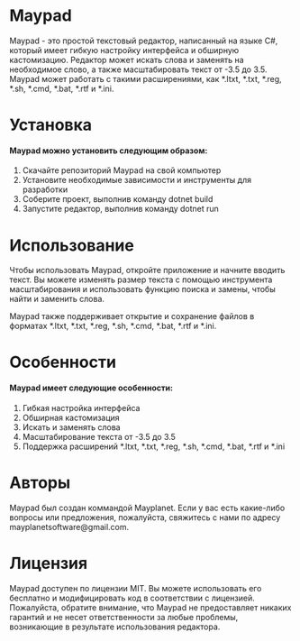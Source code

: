 # Maypad

Maypad - это простой текстовый редактор, написанный на языке C#, который имеет гибкую настройку интерфейса и обширную кастомизацию. Редактор может искать слова и заменять на необходимое слово, а также масштабировать текст от -3.5 до 3.5. Maypad может работать с такими расширениями, как *.ltxt, *.txt, *.reg, *.sh, *.cmd, *.bat, *.rtf и *.ini.

<h1>Установка</h1>
<h4>Maypad можно установить следующим образом:</h4>

1. Скачайте репозиторий Maypad на свой компьютер
2. Установите необходимые зависимости и инструменты для разработки
3. Соберите проект, выполнив команду dotnet build
4. Запустите редактор, выполнив команду dotnet run

<h1>Использование</h1>

Чтобы использовать Maypad, откройте приложение и начните вводить текст. Вы можете изменять размер текста с помощью инструмента масштабирования и использовать функцию поиска и замены, чтобы найти и заменить слова.

Maypad также поддерживает открытие и сохранение файлов в форматах *.ltxt, *.txt, *.reg, *.sh, *.cmd, *.bat, *.rtf и *.ini.

<h1>Особенности</h1>
<h4>Maypad имеет следующие особенности:</h4>

1. Гибкая настройка интерфейса
2. Обширная кастомизация
3. Искать и заменять слова
4. Масштабирование текста от -3.5 до 3.5
5. Поддержка расширений *.ltxt, *.txt, *.reg, *.sh, *.cmd, *.bat, *.rtf и *.ini

<h1>Авторы</h1>
Maypad был создан коммандой Mayplanet. Если у вас есть какие-либо вопросы или предложения, пожалуйста, свяжитесь с нами по адресу mayplanetsoftware@gmail.com.

<h1>Лицензия</h1>
Maypad доступен по лицензии MIT. Вы можете использовать его бесплатно и модифицировать код в соответствии с лицензией. Пожалуйста, обратите внимание, что Maypad не предоставляет никаких гарантий и не несет ответственности за любые проблемы, возникающие в результате использования редактора.
